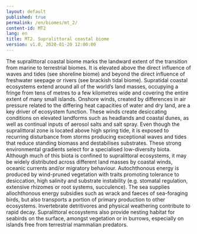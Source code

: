 ```yaml
---
layout: default
published: true
permalink: /en/biomes/mt_2/
content-id: MT2
lang: en
title: MT2. Supralittoral coastal biome
version: v1.0, 2020-01-20 12:00:00
---
```


The supralittoral coastal biome marks the landward extent of the transition from marine to terrestrial biomes. It is elevated above the direct influence of waves and tides (see shoreline biome) and beyond the direct influence of freshwater seepage or rivers (see brackish tidal biome). Supratidal coastal ecosystems extend around all of the world’s land masses, occupying a fringe from tens of metres to a few kilometres wide and covering the entire extent of many small islands. Onshore winds, created by differences in air pressure related to the differing heat capacities of water and dry land, are a key driver of ecosystem function. These winds create desiccating conditions on elevated landforms such as headlands and coastal dunes, as well as continual inputs of aerosol salts and salt spray. Even though the supralittoral zone is located above high spring tide, it is exposed to recurring disturbance from storms producing exceptional waves and tides that reduce standing biomass and destabilises substrates. These strong environmental gradients select for a specialised low-diversity biota. Although much of this biota is confined to supralittoral ecosystems, it may be widely distributed across different land masses by coastal winds, oceanic currents and/or migratory behaviour. Autochthonous energy is produced by wind-pruned vegetation with traits promoting tolerance to desiccation, high salinity and substrate instability (e.g. stomatal regulation, extensive rhizomes or root systems, succulence). The sea supplies allochthonous energy subsidies such as wrack and faeces of sea-foraging birds, but also transports a portion of primary production to other ecosystems. Invertebrate detritivores and physical weathering contribute to rapid decay. Supralittoral ecosystems also provide nesting habitat for seabirds on the surface, amongst vegetation or in burrows, especially on islands free from terrestrial mammalian predators.   
